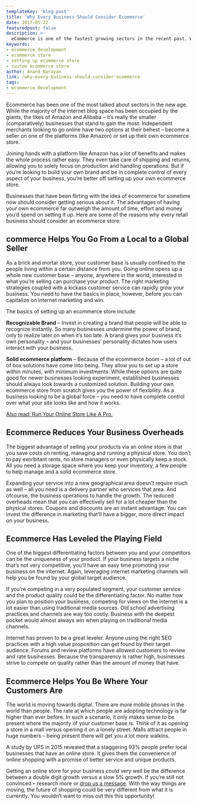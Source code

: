 ```yaml
---
templateKey: 'blog-post'
title: 'Why Every Business Should Consider Ecommerce'
date: 2017-05-22
featuredpost: false
description: >-
  eCommerce is one of the fastest growing sectors in the recent past. While many businesses have transitioned to ecommerce, many remain resistant. Should you?
keywords:
- ecommerce development
- ecommerce store
- setting up ecommerce store
- custom ecommerce store
author: Anand Narayan
link: /why-every-business-should-consider-ecommerce
tags:
- ecommerce development
---
```

Ecommerce has been one of the most talked about sectors in the new age. While the majority of the internet blog space has been occupied by the giants, the likes of Amazon and Alibaba – it’s really the smaller (comparatively) businesses that stand to gain the most. Independent merchants looking to go online have two options at their behest – become a seller on one of the platforms (like Amazon) or set up their own ecommerce store.

Joining hands with a platform like Amazon has a lot of benefits and makes the whole process rather easy. They even take care of shipping and returns, allowing you to solely focus on production and handling operations. But if you’re looking to build your own brand and be in complete control of every aspect of your business, you’re better off setting up your own ecommerce store.

Businesses that have been flirting with the idea of ecommerce for sometime now should consider getting serious about it. The advantages of having your own ecommerce far outweigh the amount of time, effort and money you’d spend on setting it up. Here are some of the reasons why every retail business should consider an ecommerce store:

 

## commerce Helps You Go From a Local to a Global Seller
As a brick and mortar store, your customer base is usually confined to the people living within a certain distance from you. Going online opens up a whole new customer base – anyone, anywhere in the world, interested in what you’re selling can purchase your product.
The right marketing strategies coupled with a kickass customer service can rapidly grow your business. You need to have the basics in place, however, before you can capitalize on internet marketing and win.

The basics of setting up an ecommerce store include:

__Recognizable Brand__ – Invest in creating a brand that people will be able to recognize instantly. So many businesses undermine the power of brand, only to realize later on when it’s too late. A brand gives your business it’s own personality – and your businesses’ personality dictates how users interact with your business.

__Solid ecommerce platform__ – Because of the ecommerce boom – a lot of out of box solutions have come into being. They allow you to set up a store within minutes, with minimum investments. While these options are quite good for newer businesses looking experiment, established businesses should always look towards a customized solution.
Building your own ecommerce store from scratch gives you the power of flexibility. As a business looking to be a global force – you need to have complete control over what your site looks like and how it works.

[Also read: Run Your Online Store Like A Pro.](/ecommerce-run-online-store-like-pro/)

## Ecommerce Reduces Your Business Overheads
The biggest advantage of selling your products via an online store is that you save costs on renting, managing and running a physical store. You don’t to pay exorbitant rents, no store managers or even physically keep a stock. All you need a storage space where you keep your inventory, a few people to help manage and a solid ecommerce store.

Expanding your service into a new geographical area doesn’t require much as well – all you need is a delivery partner who services that area. And ofcourse, the business operations to handle the growth. The reduced overheads mean that you can effectively sell for a lot cheaper than the physical stores. Coupons and discounts are an instant advantage. You can invest the difference in marketing that’ll have a bigger, more direct impact on your business.

 

## Ecommerce Has Leveled the Playing Field
One of the biggest differentiating factors between you and your competitors can be the uniqueness of your product. If your business targets a niche that’s not very competitive, you’ll have an easy time promoting your business on the internet. Again, leveraging internet marketing channels will help you be found by your global target audience.

If you’re competing in a very populated segment, your customer service and the product quality could be the differentiating factor. No matter how you plan to position your business, competing for views on the internet is a lot easier than using traditional media sources. Old school advertising practices and channels are way too costly. Business with the deepest pocket would almost always win when playing on traditional media channels.

Internet has proven to be a great leveler. Anyone using the right SEO practices with a high value proposition can get found by their target audience. Forums and review platforms have allowed customers to review and rate businesses. Because the transparency is rather high, businesses strive to compete on quality rather than the amount of money that have.

## Ecommerce Helps You Be Where Your Customers Are
The world is moving towards digital. There are more mobile phones in the world than people. The rate at which people are adopting technology is far higher than ever before. In such a scenario, it only makes sense to be present where the majority of your customer base is. Think of it as opening a store in a mall versus opening it on a lonely street. Malls attract people in huge numbers – being present there will get you a lot more walkins.

A study by UPS in 2015 revealed that a staggering 93% people prefer local businesses that have an online store. It gives them the convenience of online shopping with a promise of better service and unique products.

 
Getting an online store for your business could very well be the difference between a double digit growth versus a slow 5% growth. If you’re still not convinced – research more or [drop us a message](/contact). With the way things are moving, the future of shopping could be very different from what it is currently. You wouldn’t want to miss out this this opportunity!